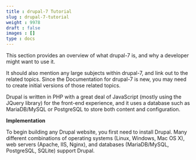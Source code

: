 ```yaml
---
title : drupal-7 Tutorial
slug : drupal-7-tutorial
weight : 9978
draft : false
images : []
type : docs
---
```


This section provides an overview of what drupal-7 is, and why a developer might want to use it.

It should also mention any large subjects within drupal-7, and link out to the related topics.  Since the Documentation for drupal-7 is new, you may need to create initial versions of those related topics.

Drupal is written in PHP with a great deal of JavaScript (mostly using the JQuery library) for the front-end experience, and it uses a database such as MariaDB/MySQL or PostgreSQL to store both content and configuration.

**Implementation**

To begin building any Drupal website, you first need to install Drupal. Many different combinations of operating systems (Linux, Windows, Mac OS X), web servers (Apache, IIS, Nginx), and databases (MariaDB/MySQL, PostgreSQL, SQLite) support Drupal.

